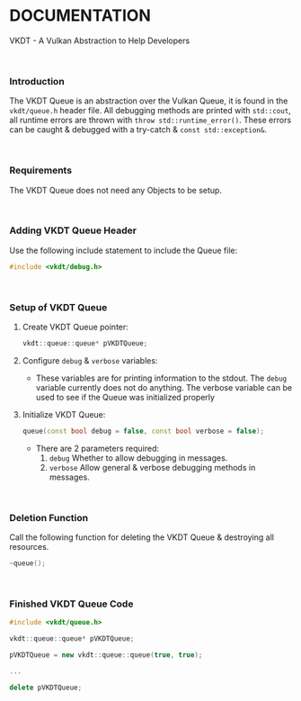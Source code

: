 # DOCUMENTATION

VKDT - A Vulkan Abstraction to Help Developers

<br>

### Introduction

The VKDT Queue is an abstraction over the Vulkan Queue, it is found in the `vkdt/queue.h` header file.
All debugging methods are printed with `std::cout`, all runtime errors are thrown with `throw std::runtime_error()`. These errors can be caught & debugged with a try-catch & `const std::exception&`.

<br>

### Requirements

The VKDT Queue does not need any Objects to be setup.

<br>

### Adding VKDT Queue Header

Use the following include statement to include the Queue file:
```cpp
#include <vkdt/debug.h>
```

<br>

### Setup of VKDT Queue

1. Create VKDT Queue pointer:
	```cpp
	vkdt::queue::queue* pVKDTQueue;
	```

2. Configure `debug` & `verbose` variables:
	- These variables are for printing information to the stdout. The `debug` variable currently does not do anything. The verbose variable can be used to see if the Queue was initialized properly

3. Initialize VKDT Queue:
	```cpp
	queue(const bool debug = false, const bool verbose = false);
	```

	- There are 2 parameters required:
		1. `debug` Whether to allow debugging in messages.
		2. `verbose` Allow general & verbose debugging methods in messages.

<br>

### Deletion Function

Call the following function for deleting the VKDT Queue & destroying all resources.

```cpp
~queue();
```

<br>

### Finished VKDT Queue Code

```cpp
#include <vkdt/queue.h>

vkdt::queue::queue* pVKDTQueue;

pVKDTQueue = new vkdt::queue::queue(true, true);

...

delete pVKDTQueue;

```